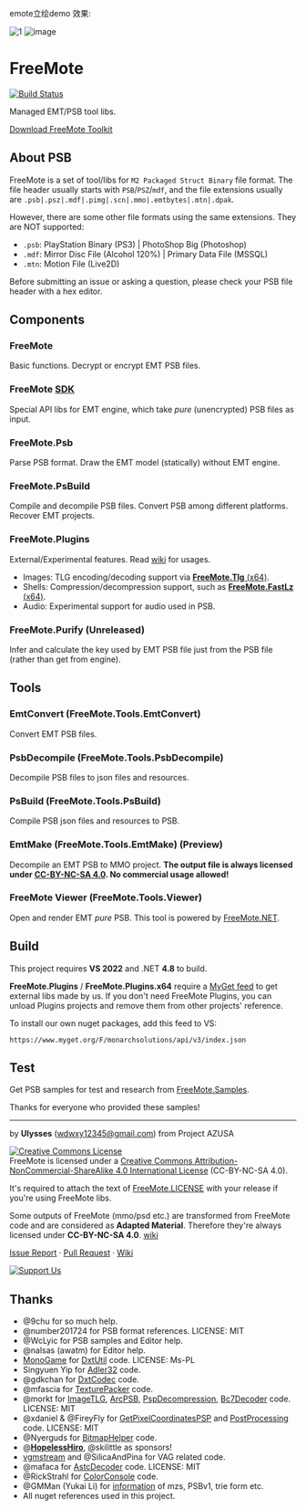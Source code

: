 emote立绘demo
效果:

![1](https://user-images.githubusercontent.com/70356077/206843012-23d23e39-c31a-4dbf-be5b-6738697ec385.png)
![image](https://user-images.githubusercontent.com/70356077/206843099-0f0a1a85-ac28-4351-b7e6-a904a27ce638.png)

# FreeMote
[![Build Status](https://ci.appveyor.com/api/projects/status/github/UlyssesWu/FreeMote?branch=master&svg=true)](https://ci.appveyor.com/project/UlyssesWu/freemote/build/artifacts)

Managed EMT/PSB tool libs.

[Download FreeMote Toolkit](https://github.com/UlyssesWu/FreeMote/releases)

## About PSB
FreeMote is a set of tool/libs for `M2 Packaged Struct Binary` file format. The file header usually starts with `PSB`/`PSZ`/`mdf`, 
and the file extensions usually are `.psb|.psz|.mdf|.pimg|.scn|.mmo|.emtbytes|.mtn|.dpak`.

However, there are some other file formats using the same extensions. They are NOT supported:
* `.psb`: PlayStation Binary (PS3) | PhotoShop Big (Photoshop)
* `.mdf`: Mirror Disc File (Alcohol 120%) | Primary Data File (MSSQL)
* `.mtn`: Motion File (Live2D)

Before submitting an issue or asking a question, please check your PSB file header with a hex editor.

## Components
### FreeMote
Basic functions. Decrypt or encrypt EMT PSB files.
### FreeMote [SDK](https://github.com/Project-AZUSA/FreeMote-SDK)
Special API libs for EMT engine, which take _pure_ (unencrypted) PSB files as input.
### FreeMote.Psb
Parse PSB format. Draw the EMT model (statically) without EMT engine.
### FreeMote.PsBuild
Compile and decompile PSB files. Convert PSB among different platforms. Recover EMT projects.
### FreeMote.Plugins
External/Experimental features. Read [wiki](https://github.com/UlyssesWu/FreeMote/wiki) for usages.

* Images: TLG encoding/decoding support via [**FreeMote.Tlg** (x64)](https://github.com/UlyssesWu/FreeMote.Tlg).
* Shells: Compression/decompression support, such as [**FreeMote.FastLz** (x64)](https://github.com/UlyssesWu/FreeMote.FastLz).
* Audio: Experimental support for audio used in PSB.

### FreeMote.Purify (Unreleased)
Infer and calculate the key used by EMT PSB file just from the PSB file (rather than get from engine).

## Tools
### EmtConvert (FreeMote.Tools.EmtConvert)
Convert EMT PSB files.
### PsbDecompile (FreeMote.Tools.PsbDecompile)
Decompile PSB files to json files and resources.
### PsBuild (FreeMote.Tools.PsBuild)
Compile PSB json files and resources to PSB.
### EmtMake (FreeMote.Tools.EmtMake) (Preview)
Decompile an EMT PSB to MMO project. **The output file is always licensed under [CC-BY-NC-SA 4.0](https://creativecommons.org/licenses/by-nc-sa/4.0/). No commercial usage allowed!**
### FreeMote Viewer (FreeMote.Tools.Viewer)
Open and render EMT _pure_ PSB. This tool is powered by [FreeMote.NET](https://github.com/Project-AZUSA/FreeMote.NET#freemoteviewer).

## Build
This project requires **VS 2022** and .NET **4.8** to build.

**FreeMote.Plugins** / **FreeMote.Plugins.x64** require a [MyGet feed](https://www.myget.org/feed/monarchsolutions/package/nuget/FreeMote.Tlg) to get external libs made by us. If you don't need FreeMote Plugins, you can unload Plugins projects and remove them from other projects' reference.

To install our own nuget packages, add this feed to VS:

`https://www.myget.org/F/monarchsolutions/api/v3/index.json`


## Test
Get PSB samples for test and research from [FreeMote.Samples](https://github.com/Dual-Vector-Foil/FreeMote.Samples).

Thanks for everyone who provided these samples!

---
by **Ulysses** (wdwxy12345@gmail.com) from Project AZUSA

<a rel="license" href="http://creativecommons.org/licenses/by-nc-sa/4.0/"><img alt="Creative Commons License" style="border-width:0" src="https://i.creativecommons.org/l/by-nc-sa/4.0/88x31.png" /></a><br />FreeMote is licensed under a <a rel="license" href="http://creativecommons.org/licenses/by-nc-sa/4.0/">Creative Commons Attribution-NonCommercial-ShareAlike 4.0 International License</a> (CC-BY-NC-SA 4.0).

It's required to attach the text of [FreeMote.LICENSE](https://github.com/UlyssesWu/FreeMote/blob/master/FreeMote/FreeMote.LICENSE.txt) with your release if you're using FreeMote libs.

Some outputs of FreeMote (mmo/psd etc.) are transformed from FreeMote code and are considered as **Adapted Material**. Therefore they're always licensed under **CC-BY-NC-SA 4.0**. [wiki](https://github.com/UlyssesWu/FreeMote/wiki/License)

[Issue Report](https://github.com/UlyssesWu/FreeMote/issues) · [Pull Request](https://github.com/UlyssesWu/FreeMote/pulls) · [Wiki](https://github.com/UlyssesWu/FreeMote/wiki)

[![Support Us](https://az743702.vo.msecnd.net/cdn/kofi2.png?v=0 "Buy Me a Coffee at ko-fi.com")](https://ko-fi.com/Ulysses)

## Thanks

* @9chu for so much help.
* @number201724 for PSB format references. LICENSE: MIT
* @WcLyic for PSB samples and Editor help.
* @nalsas (awatm) for Editor help.
* [MonoGame](https://github.com/MonoGame/MonoGame) for [DxtUtil](https://github.com/UlyssesWu/FreeMote/blob/master/FreeMote/DxtUtil.cs) code. LICENSE: Ms-PL
* Singyuen Yip for [Adler32](https://github.com/UlyssesWu/FreeMote/blob/master/FreeMote/Adler32.cs) code.
* @gdkchan for [DxtCodec](https://github.com/gdkchan/CEGTool/blob/master/CEGTool/DXTCodec.cs) code.
* @mfascia for [TexturePacker](https://github.com/mfascia/TexturePacker) code.
* @morkt for [ImageTLG](https://github.com/morkt/GARbro/blob/master/ArcFormats/KiriKiri/ImageTLG.cs), [ArcPSB](https://github.com/morkt/GARbro/blob/master/ArcFormats/Emote/ArcPSB.cs), [PspDecompression](https://github.com/morkt/GARbro/blob/master/ArcFormats/Will/ArcPulltop.cs), [Bc7Decoder](https://github.com/morkt/GARbro/blob/master/ArcFormats/Unity/Bc7Decoder.cs) code. LICENSE: MIT
* @xdaniel & @FireyFly for [GetPixelCoordinatesPSP](https://github.com/xdanieldzd/Scarlet/blob/8d9e9cd34f6563da4a0f9b8797c3a1dd35542a4c/Scarlet/Drawing/ImageBinary.cs#L1278) and [PostProcessing](https://github.com/xdanieldzd/GXTConvert/blob/master/GXTConvert/Conversion/PostProcessing.cs) code. LICENSE: MIT
* @Nyerguds for [BitmapHelper](https://stackoverflow.com/a/45100442) code.
* @[**HopelessHiro**](https://forums.fuwanovel.net/profile/25739-hoplesshiro/), @skilittle as sponsors!
* [vgmstream](https://github.com/vgmstream/vgmstream) and @SilicaAndPina for VAG related code.
* @mafaca for [AstcDecoder](https://github.com/mafaca/UtinyRipper/blob/master/uTinyRipperGUI/ThirdParty/Texture%20converters/AstcDecoder.cs) code. LICENSE: MIT
* @RickStrahl for [ColorConsole](https://gist.github.com/RickStrahl/52c9ee43bd2723bcdf7bf4d24b029768) code.
* @GMMan (Yukai Li) for [information](https://gitlab.com/modmyclassic/sega-mega-drive-mini/marchive-batch-tool) of mzs, PSBv1, trie form etc.
* All nuget references used in this project.
